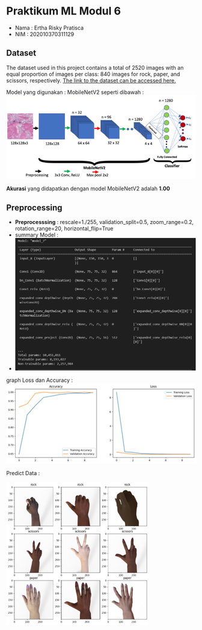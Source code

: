 # Praktikum ML Modul 6
- Nama  : Ertha Risky Pratisca
- NIM   : 202010370311129

## Dataset
The dataset used in this project contains a total of 2520 images with an equal proportion of images per class: 840 images for rock, paper, and scissors, respectively. [The link to the dataset can be accessed here.](https://drive.google.com/file/d/1X9jFokn9AXMMVTmlBQ7XZpBsLKVFnp-d/view?usp=drive_link)

Model yang digunakan : MobileNetV2 seperti dibawah :
![image](https://github.com/ertharisky/UAPfix-ML/blob/main/arsitektur.png)

**Akurasi** yang didapatkan dengan model MobileNetV2 adalah **1.00**

## Preprocessing
- **Preprocesssing** : rescale=1./255, validation_split=0.5, zoom_range=0.2, rotation_range=20, horizontal_flip=True
- summary Model :
- ![image](https://github.com/ertharisky/UAPfix-ML/blob/main/summary.png)

graph Loss dan Accuracy :
![image](https://github.com/ertharisky/UAPfix-ML/blob/main/acc%2Closs.png)

Predict Data :
<div>
    <img src="download.png" alt="dataset" width="75%">
</div>

